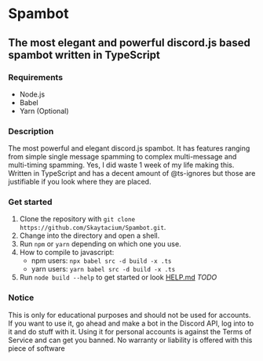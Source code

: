 # Spambot

## The most elegant and powerful discord.js based spambot written in TypeScript

### Requirements

- Node.js
- Babel
- Yarn (Optional)

### Description

The most powerful and elegant discord.js spambot. It has features ranging from simple single message spamming to complex multi-message and multi-timing spamming. Yes, I did waste 1 week of my life making this. Written in TypeScript and has a decent amount of @ts-ignores but those are justifiable if you look where they are placed.

### Get started

1. Clone the repository with `git clone https://github.com/Skaytacium/Spambot.git`.
2. Change into the directory and open a shell.
3. Run `npm` or `yarn` depending on which one you use.
4. How to compile to javascript:
    - npm users: `npx babel src -d build -x .ts`
    - yarn users: `yarn babel src -d build -x .ts`
5. Run `node build --help` to get started or look [HELP.md](here) *TODO*

### Notice

This is only for educational purposes and should not be used for accounts. If you want to use it, go ahead and make a bot in the Discord API, log into to it and do stuff with it. Using it for personal accounts is against the Terms of Service and can get you banned. No warranty or liability is offered with this piece of software
